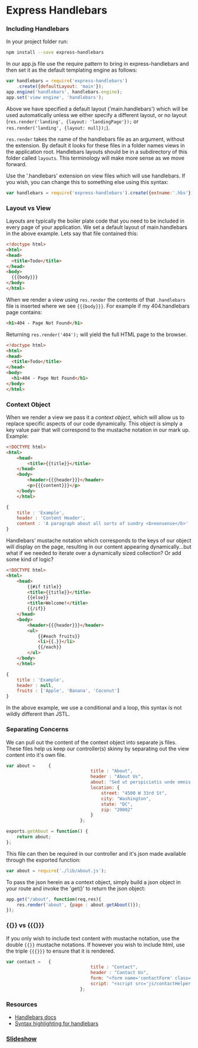 # Express Handlebars

### Including Handlebars
In your project folder run:

```bash
npm install --save express-handlebars
```

In our app.js file use the require pattern to bring in express-handlebars and then set it as the default templating engine as follows:

```javascript
var handlebars = require('express-handlebars')
	.create({defaultLayout: 'main'});
app.engine('handlebars', handlebars.engine);
app.set('view engine', 'handlebars');
```

Above we have specified a default layout ('main.handlebars') which will be used automatically unless we either specify a different layout, or no layout (`res.render('landing', {layout: 'landingPage'});` or `res.render('landing', {layout: null});`).

``res.render`` takes the name of the handlebars file as an argument, without the extension. By default it looks for these files in a folder names views in the application root. Handlebars layouts should be in a subdirectory of this folder called ``layouts``. This terminology will make more sense as we move forward.

Use the '.handlebars' extension on view files which will use handlebars. If you wish, you can change this to something else using this syntax:  

```javascript
var handlebars = require('express-handlebars').create({extname:'.hbs'});
```

### Layout vs View
Layouts are typically the boiler plate code that you need to be included in every page of your application. We set a default layout of main.handlebars in the above example. Lets say that file contained this:

```html
<!doctype html>
<html>
<head>
  <title>Todo</title>
</head>
<body>
  {{{body}}}
</body>
</html>
```

When we render a view using ``res.render`` the contents of that ``.handlebars`` file is inserted where we see ``{{{body}}}``. For example if my 404.handlebars page contains:

```html
<h1>404 - Page Not Found</h1>
```
Returning ``res.render('404');`` will yield the full HTML page to the browser.

```html
<!doctype html>
<html>
<head>
  <title>Todo</title>
</head>
<body>
  <h1>404 - Page Not Found</h1>
</body>
</html>
```

### Context Object
When we render a view we pass it a *context object*, which will allow us to replace specific aspects of our code dynamically. This object is simply a key value pair that will correspond to the mustache notation in our mark up.  Example:  
```html
<!DOCTYPE html>
<html>
	<head>
		<title>{{title}}</title>
	</head>
	<body>
		<header>{{{header}}}</header>
		<p>{{{content}}}</p>
	</body>
	</html>
```
```javascript
{
	title : 'Example',
	header : 'Content Header',
	content : 'A paragraph about all sorts of sundry <b>nonsense</b>'
}
```
Handlebars' mustache notation which corresponds to the keys of our object will display on the page, resulting in our content appearing dynamically...but what if we needed to iterate over a dynamically sized collection? Or add some kind of logic?  

```html
<!DOCTYPE html>
<html>
	<head>
		{{#if title}}
		<title>{{title}}</title>
		{{else}}
		<title>Welcome!</title>
		{{/if}}
	</head>
	<body>
		<header>{{{header}}}</header>
		<ul>
			{{#each fruits}}
			<li>{{.}}</li>
			{{/each}}
		</ul>
	</body>
	</html>
```
```javascript
{
	title : 'Example',
	header : null,
	fruits : ['Apple', 'Banana', 'Coconut']
}
```

In the above example, we use a conditional and a loop, this syntax is not wildly different than JSTL.  

### Separating Concerns
We can pull out the content of the context object into separate js files. These files help us keep our controller(s) skinny by separating out the view content into it's own file.  

```javascript
var about = 	{
								title : "About",
								header : "About Us",
								about: "Sed ut perspiciatis unde omnis iste natus error sit voluptatem accusantium doloremque laudantium, totam rem aperiam, eaque ipsa quae ab illo inventore veritatis et quasi architecto beatae vitae dicta sunt explicabo. Nemo enim ipsam voluptatem quia voluptas sit aspernatur aut odit aut fugit, sed quia consequuntur magni dolores eos qui ratione voluptatem sequi nesciunt. Neque porro quisquam est, qui dolorem ipsum quia dolor sit amet, consectetur, adipisci velit, sed quia non numquam eius modi tempora incidunt ut labore et dolore magnam aliquam quaerat voluptatem. Ut enim ad minima veniam, quis nostrum exercitationem ullam corporis suscipit laboriosam, nisi ut aliquid ex ea commodi consequatur? Quis autem vel eum iure reprehenderit qui in ea voluptate velit esse quam nihil molestiae consequatur, vel illum qui dolorem eum fugiat quo voluptas nulla pariatur?",
								location: {
									street: "4500 W 33rd St",
									city: "Washington",
									state: "DC",
									zip: "20002"
								}
							};

exports.getAbout = function() {
	return about;
};
```

This file can then be required in our controller and it's json made available through the exported function:  

```javascript
var about = require('./lib/about.js');
```

To pass the json herein as a context object, simply build a json object in your route and invoke the 'get()' to return the json object:  

```javascript
app.get("/about", function(req,res){
	res.render('about', {page : about.getAbout()});
});
```

### {{}} vs {{{}}}
If you only wish to include text content with mustache notation, use the double `{{}}` mustache notations. If however you wish to include html, use the triple `{{{}}}` to ensure that it is rendered.  

```javascript
var contact = 	{
								title : "Contact",
								header : "Contact Us",
								form: "<form name='contactForm' class='contactForm'><input type='text' placeholder='Name' name='name'/><br /><input type='email' placeholder='Email' name='email'/><br /><textarea rows='5' cols='50' placeholder='Message...' name='message'></textarea><br /><input type='submit' name='submit' value='Submit'/></form>",
								script: "<script src='js/contactHelper.js'></script>"
							};
```  

### Resources
* [Handlebars docs][docs]
* [Syntax highlighting for handlebars][syntax]


### [Slideshow](../../../labs/slideshow.md)

[docs]:https://github.com/ericf/express-handlebars
[syntax]:https://github.com/daaain/Handlebars
